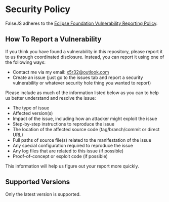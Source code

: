 # Security Policy

FalseJS adheres to the [Eclipse Foundation Vulnerability Reporting Policy](https://www.eclipse.org/security/policy/).

## How To Report a Vulnerability

If you think you have found a vulnerability in this repository, please report it to us through coordinated disclosure.
Instead, you can report it using one of the following ways:

* Contact me via my email: x5r32@outlook.com
* Create an issue (just go to the issues tab and report a security vulnerability or whatever security hole thing you wanted to report)

Please include as much of the information listed below as you can to help us better understand and resolve the issue:

* The type of issue 
* Affected version(s)
* Impact of the issue, including how an attacker might exploit the issue
* Step-by-step instructions to reproduce the issue
* The location of the affected source code (tag/branch/commit or direct URL)
* Full paths of source file(s) related to the manifestation of the issue
* Any special configuration required to reproduce the issue
* Any log files that are related to this issue (if possible)
* Proof-of-concept or exploit code (if possible)

This information will help us figure out your report more quickly.

## Supported Versions
Only the latest version is supported.